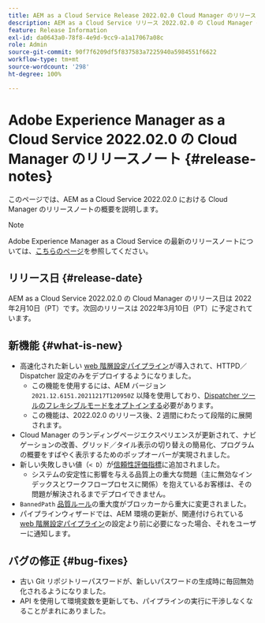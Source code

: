 ```yaml
---
title: AEM as a Cloud Service Release 2022.02.0 Cloud Manager のリリースノート
description: AEM as a Cloud Service リリース 2022.02.0 の Cloud Manager のリリースノートです.
feature: Release Information
exl-id: da0643a0-78f8-4e9d-9cc9-a1a17067a08c
role: Admin
source-git-commit: 90f7f6209df5f837583a7225940a5984551f6622
workflow-type: tm+mt
source-wordcount: '298'
ht-degree: 100%

---
```


# Adobe Experience Manager as a Cloud Service 2022.02.0 の Cloud Manager のリリースノート {#release-notes}

このページでは、AEM as a Cloud Service 2022.02.0 における Cloud Manager のリリースノートの概要を説明します。

>[!NOTE]
>
>Adobe Experience Manager as a Cloud Service の最新のリリースノートについては、[こちらのページ](/help/release-notes/release-notes-cloud/release-notes-current.md)を参照してください。

## リリース日 {#release-date}

AEM as a Cloud Service 2022.02.0 の Cloud Manager のリリース日は 2022年2月10日（PT）です。次回のリリースは 2022年3月10日（PT）に予定されています。

## 新機能 {#what-is-new}

* 高速化された新しい [web 階層設定パイプライン](/help/implementing/cloud-manager/configuring-pipelines/introduction-ci-cd-pipelines.md#web-tier-config-pipelines)が導入されて、HTTPD／Dispatcher 設定のみをデプロイするようになりました。
   * この機能を使用するには、AEM バージョン `2021.12.6151.20211217T120950Z` 以降を使用しており、[Dispatcher ツールのフレキシブルモードをオプトインする](/help/implementing/dispatcher/disp-overview.md#validation-debug)必要があります。
   * この機能は、2022.02.0 のリリース後、2 週間にわたって段階的に展開されます。
* Cloud Manager のランディングページエクスペリエンスが更新されて、ナビゲーションの改善、グリッド／タイル表示の切り替えの簡易化、プログラムの概要をすばやく表示するためのポップオーバーが実現されました。
* 新しい失敗しきい値（`< D`）が[信頼性評価指標](/help/implementing/cloud-manager/code-quality-testing.md#understanding-code-quality-rules)に追加されました。
   * システムの安定性に影響を与える品質上の重大な問題（主に無効なインデックスとワークフロープロセスに関係）を抱えているお客様は、その問題が解決されるまでデプロイできません。
* `BannedPath` [品質ルール](/help/implementing/cloud-manager/code-quality-testing.md#understanding-code-quality-rules)の重大度がブロッカーから重大に変更されました。
* パイプラインウィザードでは、AEM 環境の更新が、関連付けられている [web 階層設定パイプライン](/help/implementing/cloud-manager/configuring-pipelines/introduction-ci-cd-pipelines.md#web-tier-config-pipelines)の設定より前に必要になった場合、それをユーザーに通知します。

## バグの修正 {#bug-fixes}

* 古い Git リポジトリーパスワードが、新しいパスワードの生成時に毎回無効化されるようになりました。
* API を使用して環境変数を更新しても、パイプラインの実行に干渉しなくなることがまれにありました。
